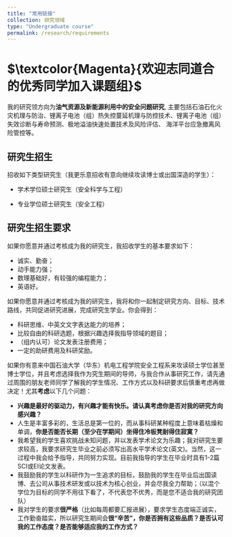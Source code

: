 ```yaml
---
title: "常用链接"
collection: 研究领域
type: "Undergraduate course"
permalink: /research/requirements
---
```


# $\textcolor{Magenta}{欢迎志同道合的优秀同学加入课题组}$

我的研究领方向为**油气资源及新能源利用中的安全问题研究**, 主要包括石油石化火灾机理与防治、锂离子电池（组）热失控蔓延机理与防控技术、锂离子电池（组）失效诊断与寿命预测、极地溢油快速处置技术及风险评估、
海洋平台应急撤离风险管控等。

## 研究生招生

招收如下类型研究生（我更乐意招收有意向继续攻读博士或出国深造的学生）：

- 学术学位硕士研究生（安全科学与工程）

- 专业学位硕士研究生（安全工程）

## 研究生招生要求

 如果你愿意并通过考核成为我的研究生，我招收学生的基本要求如下：

- 诚实、勤奋；
- 动手能力强；
- 数理基础好，有较强的编程能力；
- 英语好。

如果你愿意并通过考核成为我的研究生，我将和你一起制定研究方向、目标、技术路线，共同促进研究进展，完成研究生学业。你会得到：

- 科研思维、中英文文字表达能力的培养；
- 比较自由的科研选题，根据兴趣选择我指导领域的题目；
- （组内认可）论文发表注册费用；
- 一定的助研费用及科研奖励。

 如果你有意来中国石油大学（华东）机电工程学院安全工程系来攻读硕士学位甚至博士学位，并且考虑选择我作为究生期间的导师，与我合作从事研究工作，请先通过周围的朋友老师同学了解我的学生情况、工作方式以及科研要求后慎重考虑再做决定！尤其**考虑**以下几个问题：

- **兴趣是最好的驱动力，有兴趣才能有快乐。请认真考虑你是否对我的研究方向感兴趣？**
- 人生是丰富多彩的，生活总是第一位的，而从事科研某种程度上意味着枯燥和单调，**你是否能否长期（至少在学期间）坐得住冷板凳耐得住寂寞？**
- 我希望我的学生喜欢挑战未知问题，并以发表学术论文为乐趣；我对研究生要求较高，我要求研究生毕业之前必须写出高水平学术论文(英文)。当然，这一过程中我会给予指导，共同努力实现。目前我指导的学生在毕业时具有1-2篇SCI或EI论文发表。
- 我鼓励我的学生以科研作为一生追求的目标，鼓励我的学生在毕业后出国读博、去公司从事技术研发或以技术为核心创业，并会尽我全力帮助；（以混个学位为目标的同学不用往下看了，不代表您不优秀，而是您不适合我的研究团队）
- 我对学生的要求**很严格**（比如每周都要汇报进展），要求学生态度端正诚实，工作勤奋踏实，所以研究生期间会**很“辛苦”，你是否拥有这些品质？是否认可我的工作态度？是否能够适应我的工作方式？**


